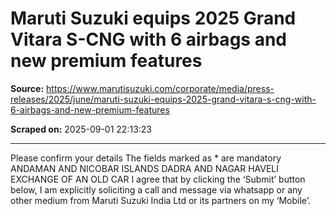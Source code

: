 # Maruti Suzuki equips 2025 Grand Vitara S-CNG with 6 airbags and new premium features

**Source:** https://www.marutisuzuki.com/corporate/media/press-releases/2025/june/maruti-suzuki-equips-2025-grand-vitara-s-cng-with-6-airbags-and-new-premium-features

**Scraped on:** 2025-09-01 22:13:23

---

Please confirm your details
The fields marked as * are mandatory
ANDAMAN AND NICOBAR ISLANDS
DADRA AND NAGAR HAVELI
EXCHANGE OF AN OLD CAR
I agree that by clicking the ‘Submit’ button below, I am explicitly soliciting a call and message via whatsapp or any other medium from Maruti Suzuki India Ltd or its partners on my ‘Mobile’.